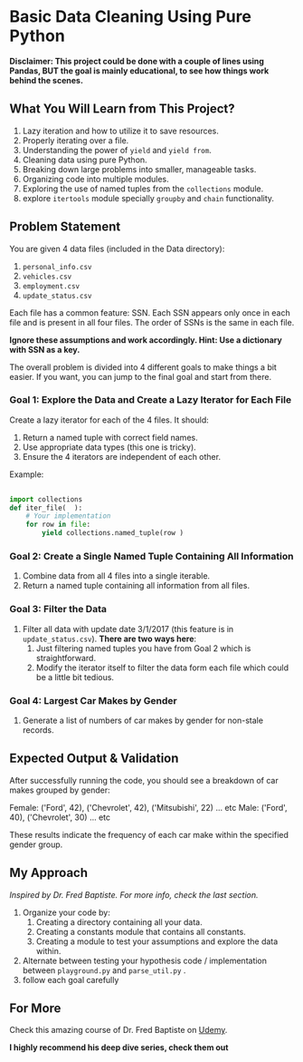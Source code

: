 
# Basic Data Cleaning Using Pure Python

__Disclaimer: This project could be done with a couple of lines using Pandas, BUT the goal is mainly educational, to see how things work behind the scenes.__

## What You Will Learn from This Project?
1. Lazy iteration and how to utilize it to save resources.
2. Properly iterating over a file.
3. Understanding the power of `yield` and `yield from`.
4. Cleaning data using pure Python.
5. Breaking down large problems into smaller, manageable tasks.
6. Organizing code into multiple modules.
7. Exploring the use of named tuples from the `collections` module.
8. explore `itertools` module specially `groupby` and `chain` functionality.

## Problem Statement

You are given 4 data files (included in the Data directory):
1. `personal_info.csv`
2. `vehicles.csv`
3. `employment.csv`
4. `update_status.csv`

Each file has a common feature: SSN. Each SSN appears only once in each file and is present in all four files. The order of SSNs is the same in each file.

__Ignore these assumptions and work accordingly. Hint: Use a dictionary with SSN as a key.__

The overall problem is divided into 4 different goals to make things a bit easier. If you want, you can jump to the final goal and start from there.

### Goal 1: Explore the Data and Create a Lazy Iterator for Each File
Create a lazy iterator for each of the 4 files. It should:
1. Return a named tuple with correct field names.
2. Use appropriate data types (this one is tricky).
3. Ensure the 4 iterators are independent of each other.

Example:
```python
 
import collections
def iter_file(  ):
    # Your implementation
    for row in file:
        yield collections.named_tuple(row )  
```

### Goal 2: Create a Single Named Tuple Containing All Information
1. Combine data from all 4 files into a single iterable.
2. Return a named tuple containing all information from all files.

### Goal 3: Filter the Data
1. Filter all data with update date 3/1/2017 (this feature is in `update_status.csv`).
__There are two ways here__:
    1. Just filtering named tuples you have from Goal 2 which is straightforward.
    2. Modify the iterator itself to filter the data form each file which could be a little bit tedious.

### Goal 4: Largest Car Makes by Gender
1. Generate a list of numbers of car makes by gender for non-stale records.

## Expected Output & Validation
After successfully running the code, you should see a breakdown of car makes grouped by gender:

Female: ('Ford', 42), ('Chevrolet', 42), ('Mitsubishi', 22) ... etc
Male: ('Ford', 40), ('Chevrolet', 30) ... etc

These results indicate the frequency of each car make within the specified gender group.

## My Approach
_Inspired by Dr. Fred Baptiste. For more info, check the last section._

1. Organize your code by:
    1. Creating a directory containing all your data.
    2. Creating a constants module that contains all constants.
    3. Creating a module to test your assumptions and explore the data within.
2. Alternate between testing your hypothesis  code / implementation between `playground.py` and `parse_util.py` .
3. follow each goal carefully

## For More
Check this amazing course of Dr. Fred Baptiste on [Udemy](https://www.udemy.com/course/python-3-deep-dive-part-2/).

__I highly recommend his deep dive series, check them out__ 
